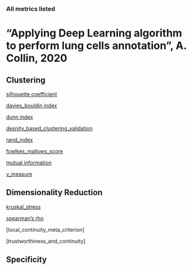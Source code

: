 ### All metrics listed ###

# “Applying Deep Learning algorithm to perform lung cells annotation”, A. Collin, 2020

## Clustering 

[silhouette coefficient](silhouette.md)

[davies_bouldin index](dbi.md)

[dunn index](dunn.md) 

[desnity_based_clustering_validation](dbcv.md)

[rand_index](rand.md)

[fowlkes_mallows_score](folkes_mallows.md)

[mutual information](mutual_information.md)

[v_measure](v_measure.md)

## Dimensionality Reduction

[kruskal_stress](kruskal_stress.md)

[spearman’s rho](spearman_rho.md)

[local_continuity_meta_criterion]

[trustworthiness_and_continuity]

## Specificity 

